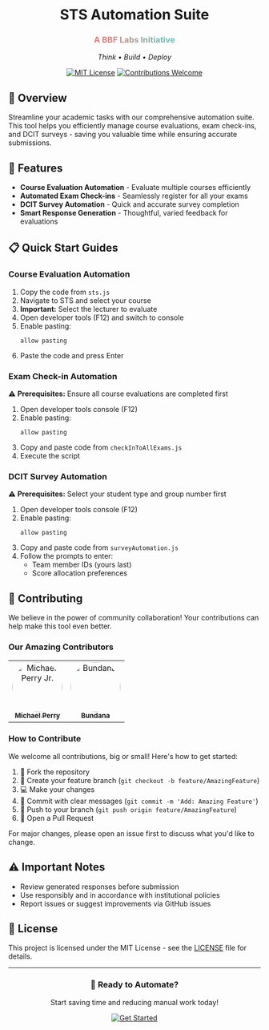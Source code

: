 <div align="center">
  <h1>STS Automation Suite</h1>
  <h3>
    <span style="background: linear-gradient(45deg, #FF6B6B, #4ECDC4); -webkit-background-clip: text; -webkit-text-fill-color: transparent;">
      A BBF Labs Initiative
    </span>
  </h3>
  <p><em>Think • Build • Deploy</em></p>

  [![MIT License](https://img.shields.io/badge/License-MIT-blue.svg)](LICENSE)
  [![Contributions Welcome](https://img.shields.io/badge/contributions-welcome-brightgreen.svg?style=flat)](CONTRIBUTING.md)
</div>

## 🚀 Overview

Streamline your academic tasks with our comprehensive automation suite. This tool helps you efficiently manage course evaluations, exam check-ins, and DCIT surveys - saving you valuable time while ensuring accurate submissions.

## 🎯 Features

- **Course Evaluation Automation** - Evaluate multiple courses efficiently
- **Automated Exam Check-ins** - Seamlessly register for all your exams
- **DCIT Survey Automation** - Quick and accurate survey completion
- **Smart Response Generation** - Thoughtful, varied feedback for evaluations

## 📋 Quick Start Guides

### Course Evaluation Automation

1. Copy the code from `sts.js`
2. Navigate to STS and select your course
3. **Important:** Select the lecturer to evaluate
4. Open developer tools (F12) and switch to console
5. Enable pasting:
   ```
   allow pasting
   ```
6. Paste the code and press Enter

### Exam Check-in Automation

⚠️ **Prerequisites:** Ensure all course evaluations are completed first

1. Open developer tools console (F12)
2. Enable pasting:
   ```
   allow pasting
   ```
3. Copy and paste code from `checkInToAllExams.js`
4. Execute the script

### DCIT Survey Automation

⚠️ **Prerequisites:** Select your student type and group number first

1. Open developer tools console (F12)
2. Enable pasting:
   ```
   allow pasting
   ```
3. Copy and paste code from `surveyAutomation.js`
4. Follow the prompts to enter:
   - Team member IDs (yours last)
   - Score allocation preferences

## 🤝 Contributing

We believe in the power of community collaboration! Your contributions can help make this tool even better.

### Our Amazing Contributors

<table>
  <tr>
    <td align="center">
      <a href="https://github.com/theniitettey">
        <img src="https://github.com/theniitettey.png" width="100px;" alt="Michael Perry Jr." style="border-radius:50%"/><br />
        <sub><b>Michael Perry</b></sub>
      </a>
    </td>
    <td align="center">
      <a href="https://github.com/bundana">
        <img src="https://github.com/bundana.png" width="100px;" alt="Bundana" style="border-radius:50%"/><br />
        <sub><b>Bundana</b></sub>
      </a>
    </td>
  </tr>
</table>

### How to Contribute

We welcome all contributions, big or small! Here's how to get started:

1. 🍴 Fork the repository
2. 🌿 Create your feature branch (`git checkout -b feature/AmazingFeature`)
3. 💻 Make your changes
4. 📝 Commit with clear messages (`git commit -m 'Add: Amazing Feature'`)
5. 🚀 Push to your branch (`git push origin feature/AmazingFeature`)
6. 🔄 Open a Pull Request

For major changes, please open an issue first to discuss what you'd like to change.

## ⚠️ Important Notes

- Review generated responses before submission
- Use responsibly and in accordance with institutional policies
- Report issues or suggest improvements via GitHub issues

## 📄 License

This project is licensed under the MIT License - see the [LICENSE](LICENSE) file for details.

---

<div align="center">
  <h3>🎉 Ready to Automate?</h3>
  <p>Start saving time and reducing manual work today!</p>
  
  [![Get Started](https://img.shields.io/badge/Get%20Started-4ECDC4?style=for-the-badge)](docs/getting-started.md)
</div>
